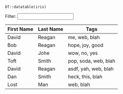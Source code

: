 ```{r} 
DT::datatable(iris)
```
<html>
<head>
<title>jquery filter test</title>
</head>
<body>
<label>Filter: </label> <input id="inputfilter" type="text"></input>
<table id="filterme">
<thead>
<tr>
	<th>
		First Name
	</th>
	<th>Last Name</th>
	<th>Tags</th>
</tr>
</thead>
<tbody>
	<tr>
		<td>David</td>
		<td>Reagan</td>
		<td>me, web, blah</td>
	</tr>
	<tr>
		<td>Bob</td>
		<td>Reagan</td>
		<td>hope, joy, good</td>
	</tr>
	<tr>
		<td>David</td>
		<td>Johe</td>
		<td>wow, no, yes</td>
	</tr>
	<tr>
		<td>Toft</td>
		<td>Smith</td>
		<td>pop, soda, web, blah</td>
	</tr>
	<tr>
		<td>David</td>
		<td>Reagan</td>
		<td>asdf, yah, web, blah</td>
	</tr>
	<tr>
		<td>Dan</td>
		<td>Smith</td>
		<td>heck, this, blah</td>
	</tr>
	<tr>
		<td>Lost</td>
		<td>Man</td>
		<td>web, blah</td>
	</tr>
</table>

<script src="//ajax.googleapis.com/ajax/libs/jquery/1.8.2/jquery.min.js"></script>
<script type="text/javascript">
$(document).ready(function(){
	$("#inputfilter").keyup(function(){
		filter = new RegExp($(this).val(),'i');
		$("#filterme tbody tr").filter(function(){
			$(this).each(function(){
				found = false;
				$(this).children().each(function(){
					content = $(this).html();
					if(content.match(filter))
					{
						found = true
					}
				});
				if(!found)
				{
					$(this).hide();
				}
				else
				{
					$(this).show();
				}
			});
		});
	});
});
</script>

</body>
</html>

